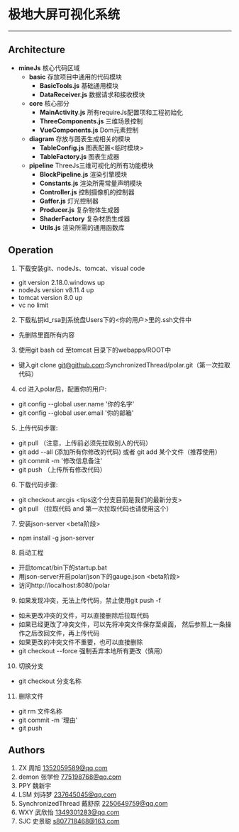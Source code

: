 ﻿# 极地大屏可视化系统

---

## Architecture
- **mineJs** 核心代码区域
  - **basic** 存放项目中通用的代码模块
    - **BasicTools.js** 基础通用模块
    - **DataReceiver.js** 数据请求和接收模块
  - **core** 核心部分
    - **MainActivity.js** 所有requireJs配置项和工程初始化
    - **ThreeComponents.js** 三维场景控制
    - **VueComponents.js** Dom元素控制
  - **diagram** 存放与图表生成相关的模块
    - **TableConfig.js** 图表配置<临时模块>
    - **TableFactory.js** 图表生成器
  - **pipeline** ThreeJs三维可视化的所有功能模块
    - **BlockPipeline.js** 渲染引擎模块
    - **Constants.js** 渲染所需常量声明模块
    - **Controller.js** 控制摄像机的控制器
    - **Gaffer.js** 灯光控制器
    - **Producer.js** 复杂物体生成器
    - **ShaderFactory** 复杂材质生成器
    - **Utils.js** 渲染所需的通用函数库

## Operation
1. 下载安装git、nodeJs、tomcat、visual code
- git version 2.18.0.windows up
- nodeJs version v8.11.4 up
- tomcat version 8.0 up
- vc no limit
2. 下载私钥id_rsa到系统盘Users下的<你的用户>里的.ssh文件中
- 先删除里面所有内容
3. 使用git bash cd 至tomcat 目录下的webapps/ROOT中
- 键入git clone git@github.com:SynchronizedThread/polar.git（第一次拉取代码）
4. cd 进入polar后，配置你的用户:
- git config --global user.name '你的名字'
- git config --global user.email '你的邮箱'
5. 上传代码步骤:
- git pull （注意，上传前必须先拉取别人的代码）
- git add --all (添加所有你修改的代码) 或者 git add 某个文件（推荐使用）
- git commit -m '修改信息备注'
- git push （上传所有修改代码）
6. 下载代码步骤:
- git checkout arcgis <tips这个分支目前是我们的最新分支>
- git pull （拉取代码 and 第一次拉取代码也请使用这个）
7. 安装json-server <beta阶段>
- npm install -g json-server
8. 启动工程
- 开启tomcat/bin下的startup.bat
- 用json-server开启polar/json下的gauge.json <beta阶段>
- 访问http://localhost:8080/polar
9. 如果发现冲突，无法上传代码，禁止使用git push -f
- 如未更改冲突的文件，可以直接删除后拉取代码
- 如果已经更改了冲突文件，可以先将冲突文件保存至桌面，
  然后参照上一条操作之后改回文件，再上传代码
- 如果更改的冲突文件不重要，也可以直接删除
- git checkout --force 强制丢弃本地所有更改（慎用）
10. 切换分支
- git checkout 分支名称
11. 删除文件
- git rm 文件名称
- git commit -m '理由'
- git push

## Authors
1. ZX 周旭 1352059589@qq.com
2. demon 张学俭 775198768@qq.com
3. PPY 魏新宇
4. LSM 刘诗梦 237645045@qq.com
5. SynchronizedThread 戴舒原 2250649759@qq.com
6. WXY  武欣怡  1349301283@qq.com
7. SJC  史景聪  s807718468@163.com

##
